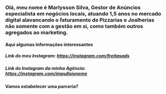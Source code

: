 ### Olá, meu nome é Marlysson Silva, Gestor de Anúncios especialista em negócios locais, atuando 1,5 anos no mercado digital alavancando o faturamento de Pizzarias e Joalherias não somente com a gestão em si, como também outros agregados ao marketing.


#### Aqui algumas informações interessantes

##### Link do meu Instagram: https://instagram.com/freitasads
##### Link do Instagram da minha Agência: https://instagram.com/impullsioneme

#### Vamos estabelecer uma parceria?
